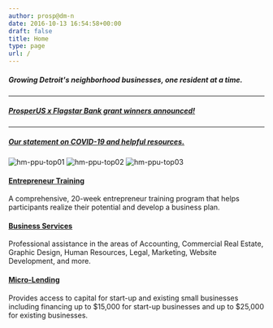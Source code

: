 ```yaml
---
author: prosp@dm-n
date: 2016-10-13 16:54:58+00:00
draft: false
title: Home
type: page
url: /
---
```














##### Growing Detroit's neighborhood businesses, one resident at a time.





* * *





##### [ProsperUS x Flagstar Bank grant winners announced](http://www.prosperusdetroit.org/2020/11/02/flagstar/)[!](http://www.prosperusdetroit.org/2020/11/02/flagstar/)





* * *





##### [Our statement on COVID-19 and helpful resources.](http://www.prosperusdetroit.org/2020/03/18/covid/)
















![hm-ppu-top01](http://www.prosperusdetroit.org/wp-content/uploads/2016/10/hm-ppu-top01-1.jpg)
![hm-ppu-top02](http://www.prosperusdetroit.org/wp-content/uploads/2016/10/hm-ppu-top02-1.jpg)
![hm-ppu-top03](http://www.prosperusdetroit.org/wp-content/uploads/2016/10/hm-ppu-top03-1.jpg)




















#### [Entrepreneur Training](http://www.prosperusdetroit.org/entrepreneur-training/)


A comprehensive, 20-week entrepreneur training program that helps participants realize their potential and develop a business plan.









#### [Business Services](http://www.prosperusdetroit.org/business-services/)


Professional assistance in the areas of Accounting, Commercial Real Estate, Graphic Design, Human Resources, Legal, Marketing, Website Development, and more.









#### [Micro-Lending](http://www.prosperusdetroit.org/micro-lending/)


Provides access to capital for start-up and existing small businesses including financing up to $15,000 for start-up businesses and up to $25,000 for existing businesses.











